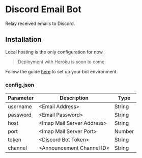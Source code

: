 # Discord Email Bot
 Relay received emails to Discord.


## Installation

Local hosting is the only configuration for now.
> Deployment with Heroku is soon to come.

Follow the guide [here](https://discordjs.guide/preparations/) to set up your bot environment.

### config.json

| Parameter| Description | Type |
|--|--|--|
| username | \<Email Address\> | String |
| password | \<Email Password\> | String |
| host | \<Imap Mail Server Address\> | String |
|port| \<Imap Mail Server Port\> | Number |
| token | \<Discord Bot Token\> | String |
| channel | \<Announcement Channel ID\> | String |
